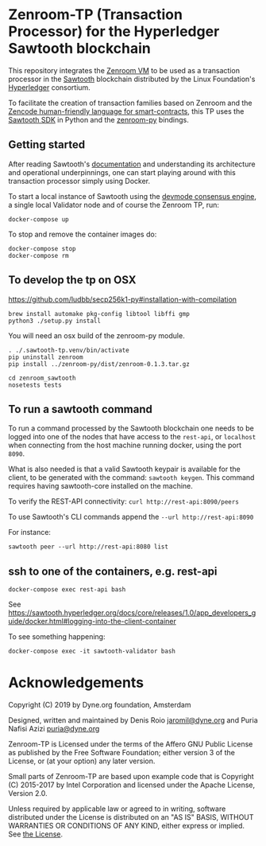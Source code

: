 # Zenroom-TP (Transaction Processor) for the Hyperledger Sawtooth blockchain

This repository integrates the [Zenroom VM](https://zenroom.dyne.org) to be used as a transaction processor in the [Sawtooth](https://sawtooth.hyperledger.org/) blockchain distributed by the Linux Foundation's [Hyperledger](https://www.hyperledger.org/) consortium.

To facilitate the creation of transaction families based on Zenroom and the [Zencode human-friendly language for smart-contracts](https://decodeproject.eu/blog/smart-contracts-english-speaker), this TP uses the [Sawtooth SDK](https://sawtooth.hyperledger.org/docs/core/releases/latest/sdks.html) in Python and the [zenroom-py](https://github.com/DECODEproject/zenroom-py) bindings.

## Getting started

After reading Sawtooth's [documentation](https://sawtooth.hyperledger.org/docs/core/releases/1.0/app_developers_guide/docker.html#using-sawtooth-with-docker) and understanding its architecture and operational underpinnings, one can start playing around with this transaction processor simply using Docker. 

To start a local instance of Sawtooth using the [devmode consensus engine](https://github.com/hyperledger/sawtooth-devmode), a single local Validator node and of course the Zenroom TP, run:



```
docker-compose up
```

To stop and remove the container images do:

```
docker-compose stop
docker-compose rm
```

## To develop the tp on OSX

https://github.com/ludbb/secp256k1-py#installation-with-compilation

```
brew install automake pkg-config libtool libffi gmp
python3 ./setup.py install
```

You will need an osx build of the zenroom-py module. 

```
. ./.sawtooth-tp.venv/bin/activate
pip uninstall zenroom
pip install ../zenroom-py/dist/zenroom-0.1.3.tar.gz 

cd zenroom_sawtooth
nosetests tests
```
 

## To run a sawtooth command

To run a command processed by the Sawtooth blockchain one needs to be logged into one of the nodes that have access to the `rest-api`, or `localhost` when connecting from the host machine running docker, using the port `8090`.

What is also needed is that a valid Sawtooth keypair is available for the client, to be generated with the command: `sawtooth keygen`. This command requires having sawtooth-core installed on the machine.

To verify the REST-API connectivity: `curl http://rest-api:8090/peers`

To use Sawtooth's CLI commands append the `--url http://rest-api:8090`

For instance:
```
sawtooth peer --url http://rest-api:8080 list 
```

## ssh to one of the containers, e.g. rest-api

```
docker-compose exec rest-api bash
```

See https://sawtooth.hyperledger.org/docs/core/releases/1.0/app_developers_guide/docker.html#logging-into-the-client-container

To see something happening:
```
docker-compose exec -it sawtooth-validator bash
```

# Acknowledgements

Copyright (C) 2019 by Dyne.org foundation, Amsterdam

Designed, written and maintained by Denis Roio <jaromil@dyne.org> and
Puria Nafisi Azizi <puria@dyne.org>

Zenroom-TP is Licensed under the terms of the Affero GNU Public
License as published by the Free Software Foundation; either version 3
of the License, or (at your option) any later version.

Small parts of Zenroom-TP are based upon example code that is
Copyright (C) 2015-2017 by Intel Corporation and licensed under the
Apache License, Version 2.0.

Unless required by applicable law or agreed to in writing, software
distributed under the License is distributed on an "AS IS" BASIS,
WITHOUT WARRANTIES OR CONDITIONS OF ANY KIND, either express or
implied.  See [the License](LICENSE.txt).

